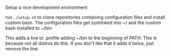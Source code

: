 Setup a nice development environment

run `./setup.sh` to clone repositories containing configuration files and install custom bash.
The configuration files get symlinked into ~/ and the custom bash installed to
~/bin

This adds a line to .profile adding ~/bin to the beginning of PATH. This is
because not all distros do this. If you don't like that it adds it twice, just
remove the line.
